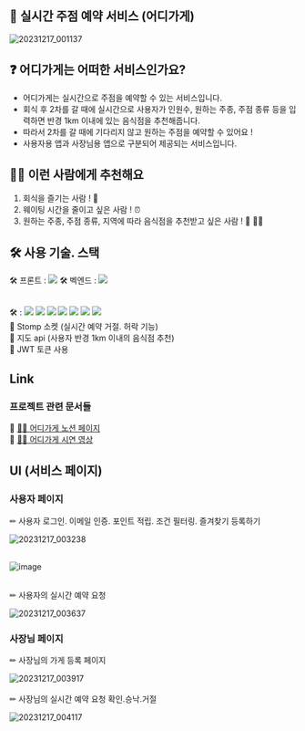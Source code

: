 ## 🙌 실시간 주점 예약 서비스 (어디가게) 

![20231217_001137](https://github.com/hanium-where2go/where2go-backend/assets/66732343/b6be046d-6140-409c-bc20-5c34e0443fac)    


  

## ❓ 어디가게는 어떠한 서비스인가요?   
- 어디가게는 실시간으로 주점을 예약할 수 있는 서비스입니다.
- 회식 후 2차를 갈 때에 실시간으로 사용자가 인원수, 원하는 주종, 주점 종류 등을 입력하면 반경 1km 이내에 있는 음식점을 추천해줍니다.
- 따라서 2차를 갈 때에 기다리지 않고 원하는 주점을 예약할 수 있어요 ! 
- 사용자용 앱과 사장님용 앱으로 구분되어 제공되는 서비스입니다. 

## 🙋‍♀️ 이런 사람에게 추천해요   
1. 회식을 즐기는 사람 !  🍻
2. 웨이팅 시간을 줄이고 싶은 사람 ! ⏰
3. 원하는 주종, 주점 종류, 지역에 따라 음식점을 추천받고 싶은 사람 ! 🍾 🍹🥂


## 🛠 사용 기술. 스택   
🛠 프론트 :   <img src="https://img.shields.io/badge/react-61DAFB?style=for-the-badge&logo=react&logoColor=black"> 
🛠 벡엔드 :   <img src="https://img.shields.io/badge/spring-6DB33F?style=for-the-badge&logo=spring&logoColor=white"> 

<br>
🛠  : <img src="https://img.shields.io/badge/Amazon AWS-232F3E?style=flat-square&logo=amazonaws&logoColor=white"/>
<img src="https://img.shields.io/badge/Apache Tomcat-F8DC75?style=flat-square&logo=apachetomcat&logoColor=black"/>
<img src="https://img.shields.io/badge/Docker-2496ED?style=flat-square&logo=Docker&logoColor=white"/>
<img src="https://img.shields.io/badge/GitHub-181717?style=flat-square&logo=GitHub&logoColor=white"/>
<img src="https://img.shields.io/badge/Postman-FF6C37?style=flat-square&logo=Postman&logoColor=white"/>
<img src="https://img.shields.io/badge/Redis-%23FF0000?style=flat-square&logo=redis&logoColor=white"/> 
<img src="https://img.shields.io/badge/MySQL-4479A1?style=flat-square&logo=MySQL&logoColor=white"/> <br>
📍 Stomp 소켓 (실시간 예약 거절. 허락 기능) <br>
📍 지도 api (사용자 반경 1km 이내의 음식점 추천) <br>
📍 JWT 토큰 사용 


<br>

## Link
### 프로젝트 관련 문서들 

📌 [🙋‍♂️ 어디가게 노션 페이지](https://www.notion.so/12b42c5e2bb34bd384d06dc693c82065?pvs=4) <br>
📌 [🙋‍♂️ 어디가게 시연 영상](https://youtu.be/DBzS63ATZPU)
<br>

## UI (서비스 페이지)
### 사용자 페이지 <br>
✏ 사용자 로그인. 이메일 인증. 포인트 적립. 조건 필터링. 즐겨찾기 등록하기

![20231217_003238](https://github.com/hanium-where2go/where2go-backend/assets/66732343/dc7aed20-c271-4747-8970-4298b2866948)
<br>
<br>

![image](https://github.com/hanium-where2go/where2go-backend/assets/66732343/5f49e210-7650-49a0-9811-22422c7fdb3c)

<br>
✏ 사용자의 실시간 예약 요청 

![20231217_003637](https://github.com/hanium-where2go/where2go-backend/assets/66732343/8b0d2c56-caaa-4a3a-b1db-2c11923975f7)

### 사장님 페이지 <br>
✏ 사장님의 가게 등록 페이지

![20231217_003917](https://github.com/hanium-where2go/where2go-backend/assets/66732343/17cab7cb-5d4c-478f-892b-0be1f3675454) 
<br>
<br>
✏ 사장님의 실시간 예약 요청 확인.승낙.거절

![20231217_004117](https://github.com/hanium-where2go/where2go-backend/assets/66732343/8f1516b7-773a-400c-88a9-2efe0ee1466d)
